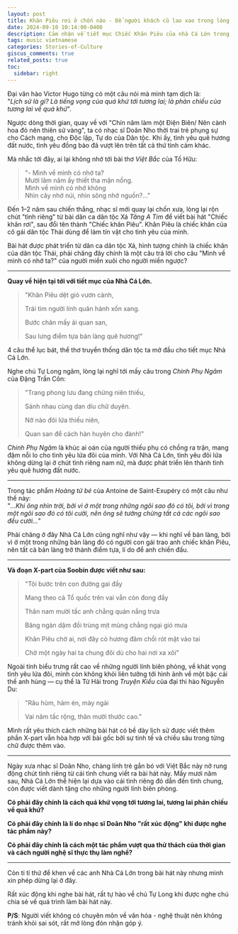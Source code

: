 ```yaml
---
layout: post
title: Khăn Piêu rơi ở chốn nào - Để người khách cũ lao xao trong lòng
date: 2024-09-10 10:14:00-0400
description: Cảm nhận về tiết mục Chiếc Khăn Piêu của nhà Cá Lớn trong chương trình ATVNCG 2024
tags: music vietnamese
categories: Stories-of-Culture
giscus_comments: true
related_posts: true
toc:
  sidebar: right
---
```


Đại văn hào Victor Hugo từng có một câu nói mà mình tạm dịch là:  
"_Lịch sử là gì? Là tiếng vọng của quá khứ tới tương lai; là phản chiếu của tương lai về quá khứ_".

Ngược dòng thời gian, quay về với "Chín năm làm một Điện Biên/ Nên cành hoa đỏ nên thiên sử vàng", ta có nhạc sĩ Doãn Nho thời trai trẻ phụng sự cho Cách mạng, cho Độc lập, Tự do của Dân tộc. Khi ấy, tình yêu quê hương đất nước, tình yêu đồng bào đã vượt lên trên tất cả thứ tình cảm khác.

Mà nhắc tới đây, ai lại không nhớ tới bài thơ *Việt Bắc* của Tố Hữu:

> "- Mình về mình có nhớ ta?  
> Mười lăm năm ấy thiết tha mặn nồng.  
> Mình về mình có nhớ không  
> Nhìn cây nhớ núi, nhìn sông nhớ nguồn?..."

Đến 1–2 năm sau chiến thắng, nhạc sĩ mới quay lại chốn xưa, lòng lại rộn chút "tình riêng" từ bài dân ca dân tộc Xá *Tăng A Tim* để viết bài hát "Chiếc khăn rơi", sau đổi tên thành "Chiếc khăn Piêu". Khăn Piêu là chiếc khăn của cô gái dân tộc Thái dùng để làm tín vật cho tình yêu của mình.

Bài hát được phát triển từ dân ca dân tộc Xá, hình tượng chính là chiếc khăn của dân tộc Thái, phải chăng đây chính là một câu trả lời cho câu "Mình về mình có nhớ ta?" của người miền xuôi cho người miền ngược?

---

**Quay về hiện tại tới với tiết mục của Nhà Cá Lớn.**

> "Khăn Piêu dệt gió vươn cành,
> 
> Trái tim người lính quân hành xốn xang.
> 
> Bước chân mấy ải quan san,
> 
> Sau lưng điểm tựa bản làng quê hương!"

4 câu thể lục bát, thể thơ truyền thống dân tộc ta mở đầu cho tiết mục Nhà Cá Lớn.

Nghe chú Tự Long ngâm, lòng lại nghĩ tới mấy câu trong *Chinh Phụ Ngâm* của Đặng Trần Côn:

> "Trang phong lưu đang chừng niên thiếu,
> 
> Sánh nhau cùng dan díu chữ duyên.
> 
> Nỡ nào đôi lứa thiếu niên,
> 
> Quan san để cách hàn huyên cho đành!"

*Chinh Phụ Ngâm* là khúc ai oán của người thiếu phụ có chồng ra trận, mang đậm nỗi lo cho tình yêu lứa đôi của mình. Với Nhà Cá Lớn, tình yêu đôi lứa không dừng lại ở chút tình riêng nam nữ, mà được phát triển lên thành tình yêu quê hương đất nước.

---

Trong tác phẩm *Hoàng tử bé* của Antoine de Saint-Exupéry có một câu như thế này:  
"_...Khi ông nhìn trời, bởi vì ở một trong những ngôi sao đó có tôi, bởi vì trong một ngôi sao đó có tôi cười, nên ông sẽ tưởng chừng tất cả các ngôi sao đều cười..._"

Phải chăng ở đây Nhà Cá Lớn cũng nghĩ như vậy — khi nghĩ về bản làng, bởi vì ở một trong những bản làng đó có người con gái trao anh chiếc khăn Piêu, nên tất cả bản làng trở thành điểm tựa, lí do để anh chiến đấu.

---

**Và đoạn X-part của Soobin được viết như sau:**

> "Tôi bước trên con đường gai đầy
>  
> Mang theo cả Tổ quốc trên vai vẫn còn đong đầy
>   
> Thân nam mười tấc anh chẳng quản nắng trưa
> 
> Băng ngàn dặm đồi trùng mịt mùng chẳng ngại gió mưa
> 
> Khăn Piêu chờ ai, nơi đây cỏ hương đâm chồi rót mật vào tai
> 
> Chờ một ngày hai ta chung đôi dù cho hai nơi xa xôi"

Ngoài tính biểu trưng rất cao về những người lính biên phòng, về khát vọng tình yêu lứa đôi, mình còn không khỏi liên tưởng tới hình ảnh về một bậc cái thế anh hùng — cụ thể là Từ Hải trong *Truyện Kiều* của đại thi hào Nguyễn Du:

> "Râu hùm, hàm én, mày ngài
> 
> Vai năm tấc rộng, thân mười thước cao."

Mình rất yêu thích cách những bài hát có bề dày lịch sử được viết thêm phần X-part vẫn hòa hợp với bài gốc bởi sự tinh tế và chiều sâu trong từng chữ được thêm vào.

---

Ngày xưa nhạc sĩ Doãn Nho, chàng lính trẻ gắn bó với Việt Bắc nảy nở rung động chút tình riêng từ cái tình chung viết ra bài hát này. Mấy mươi năm sau, Nhà Cá Lớn thể hiện lại dựa vào cái tình riêng đó dẫn đến tình chung, còn được viết dành tặng cho những người lính biên phòng.

**Có phải đây chính là cách quá khứ vọng tới tương lai, tương lai phản chiếu về quá khứ?**

**Có phải đây chính là lí do nhạc sĩ Doãn Nho "rất xúc động" khi được nghe tác phẩm này?**

**Có phải đây chính là cách một tác phẩm vượt qua thử thách của thời gian và cách người nghệ sĩ thực thụ làm nghề?**

---

Còn ti tỉ thứ để khen về các anh Nhà Cá Lớn trong bài hát này nhưng mình xin phép dừng lại ở đây.

Rất xúc động khi nghe bài hát, rất tự hào về chú Tự Long khi được nghe chú chia sẻ về quá trình làm bài hát này.

**P/S**: Người viết không có chuyên môn về văn hóa - nghệ thuật nên không tránh khỏi sai sót, rất mở lòng đón nhận góp ý.

